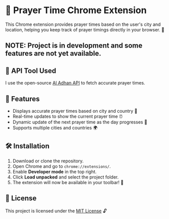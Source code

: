 # 🕋 Prayer Time Chrome Extension

This Chrome extension provides prayer times based on the user's city and location, helping you keep track of prayer timings directly in your browser. 🌙

## NOTE: Project is in development and some features are not yet available.

## 🔧 API Tool Used

I use the open-source [Al Adhan API](https://aladhan.com/) to fetch accurate prayer times.

## 🚀 Features

- Displays accurate prayer times based on city and country 🕌
- Real-time updates to show the current prayer time ⏰
- Dynamic update of the next prayer time as the day progresses 📅
- Supports multiple cities and countries 🌍

## 🛠️ Installation

1. Download or clone the repository.
2. Open Chrome and go to `chrome://extensions/`.
3. Enable **Developer mode** in the top right.
4. Click **Load unpacked** and select the project folder.
5. The extension will now be available in your toolbar! 🎉

## 📡 License

This project is licensed under the [MIT License](https://choosealicense.com/licenses/mit/) 🔓
